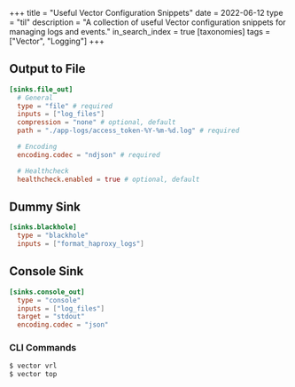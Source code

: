 +++
title = "Useful Vector Configuration Snippets"
date = 2022-06-12
type = "til"
description = "A collection of useful Vector configuration snippets for managing logs and events."
in_search_index = true
[taxonomies]
tags = ["Vector", "Logging"]
+++

## Output to File

```toml
[sinks.file_out]
  # General
  type = "file" # required
  inputs = ["log_files"]
  compression = "none" # optional, default
  path = "./app-logs/access_token-%Y-%m-%d.log" # required

  # Encoding
  encoding.codec = "ndjson" # required

  # Healthcheck
  healthcheck.enabled = true # optional, default
```

## Dummy Sink

```toml
[sinks.blackhole]
  type = "blackhole"
  inputs = ["format_haproxy_logs"]
```

## Console Sink

```toml
[sinks.console_out]
  type = "console"
  inputs = ["log_files"]
  target = "stdout"
  encoding.codec = "json"
```

### CLI Commands

```bash
$ vector vrl
$ vector top
```
